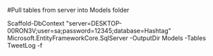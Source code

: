 ﻿#Pull tables from server into Models folder

Scaffold-DbContext "server=DESKTOP-00RON3V;user=sa;password=12345;database=Hashtag" Microsoft.EntityFrameworkCore.SqlServer -OutputDir Models -Tables TweetLog -f
